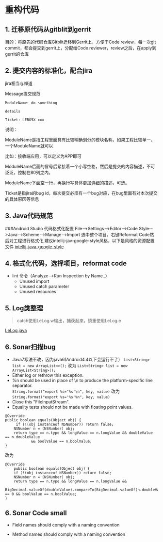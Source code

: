 # 重构代码


## 1. 迁移原代码从gitblit到gerrit
目的：将原先的代码仓库Gitblit迁移到Gerrit上，方便于Code review，每一次git commit，都会提交到gerrit上，分配给Code reviewer，review之后，在apply到gerrit的仓库

## 2. 提交内容的标准化，配合jira
jira相当与禅道

Message提交规范
```
ModuleName: do something

details

Ticket: LEBO5X-xxx
```

说明：

ModuleName是指工程里面具有比较明确划分的模块名称，如果工程比较单一，一个ModuleName就可以

比如：接收端应用，可以定义为APP即可

ModuleName后面的冒号后紧接着一个小写空格，然后是提交的内容描述，不可泛泛，控制在80列之内。

ModuleName下面空一行，再换行写具体更加详细的描述，可选。

Ticket是指jira的bug id，每次提交必须有一个bug对应，在bug里面有对本次提交的具体原因等信息

## 3. Java代码规范
###Android Studio 代码格式化配置
File-->Settings-->Editor-->Code Style-->Java-->Scheme-->Manage-->Import
选中整个项目，右键Reformat Code然后对工程进行格式化,建议intellij-jav-google-style风格，以下是风格的资源配置文件
[intellij-java-google-style][1]

## 4. 格式化代码，选择项目，reformat code
- lint 命令（Analyze-->Run Inspection by Name..）
    - Unused import
    - Unused catch parameter
    - Unused resources

## 5. Log类整理
> catch使用LeLog.w输出，捕获起来，慎重使用LeLog.e

[LeLog.java][2]

## 6. Sonar扫描bug
- Java7写法不改，因为java6(Android4.4以下会运行不了）
`List<String> list = new ArrayList<>();`
改为
`List<String> list = new ArrayList<String>();`
- Either log or rethrow this exception. 
- %n should be used in place of \n to produce the platform-specific line separator.  
`String.format("export %s='%s'\n", key, value)`
改为
`String.format("export %s='%s'%n", key, value)`
- Close this "FileInputStream". 
- Equality tests should not be made with floating point values.
```
@Override
public boolean equals(Object obj) {
     if (!(obj instanceof NSNumber)) return false;
    NSNumber n = (NSNumber) obj;
    return type == n.type && longValue == n.longValue && doubleValue == n.doubleValue
            && boolValue == n.boolValue;
}
```
改为
```
@Override
    public boolean equals(Object obj) {
    if (!(obj instanceof NSNumber)) return false;
    NSNumber n = (NSNumber) obj;
    return type == n.type && longValue == n.longValue && 
    BigDecimal.valueOf(doubleValue).compareTo(BigDecimal.valueOf(n.doubleValue)) == 0 && boolValue == n.boolValue;
}
```
## 6. Sonar Code small
- Field names should comply with a naming convention
- Method names should comply with a naming convention


  [1]: https://github.com/google/styleguide/blob/gh-pages/intellij-java-google-style.xml
  [2]: https://github.com/ZippoZeng/blog/blob/master/201710/assets/LeLog.java
